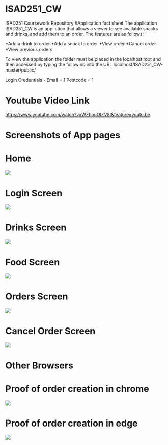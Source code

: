 # ISAD251_CW
ISAD251 Coursework Repository
#Application fact sheet
The application ISAD251_CW is an appliction that allows a viewer to see available snacks and drinks, and add them to an order.
The features are as follows:

*Add a drink to order
*Add a snack to order
*View order
*Cancel order
*View previous orders

To view the application the folder must be placed in the localhost root and then accessed by typing the followinb into the URL
localhost/ISAD251_CW-master/public/

Login Credentials - Email = 1    Postcode = 1

# Youtube Video Link
https://www.youtube.com/watch?v=WZhouOIZV8I&feature=youtu.be

# Screenshots of App pages
# Home
![](ISAD251_CW/tree/master/Z_Screenshots/homeScreen.png)
# Login Screen
![](ISAD251_CW/master/Z_Screenshots/loginScreen.png)
# Drinks Screen
![](ISAD251_CW/master/Z_Screenshots/drinksScreen.png)
# Food Screen
![](ISAD251_CW/master/Z_Screenshots/foodScreen.png)
# Orders Screen
![](ISAD251_CW/master/Z_Screenshots/ordersScreen.png)
# Cancel Order Screen
![](ISAD251_CW/master/Z_Screenshots/cancelScreen.png)

# Other Browsers
# Proof of order creation in chrome
![](ISAD251_CW/master/Z_Screenshots/chromeTest.png)

# Proof of order creation in edge
![](ISAD251_CW/master/Z_Screenshots/edgeTest.png)

